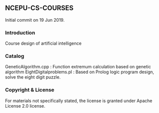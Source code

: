 ## NCEPU-CS-COURSES

Initial commit on 19 Jun 2019.

### Introduction

Course design of artificial intelligence

### Catalog

GeneticAlgorithm.cpp : Function extremum calculation based on genetic algorithm
EightDigitalproblems.pl : Based on Prolog logic program design, solve the eight digit puzzle.

### Copyright & License

For materials not specifically stated, the license is granted under Apache License 2.0 license.

